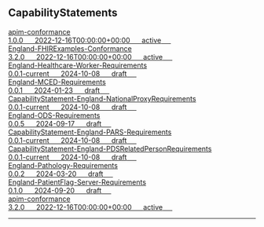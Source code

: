 ## CapabilityStatements


<div class="project-container">


<a href="https://simplifier.net/nhs-england-implementation-guide/apim-conformance" class="child-title">
<div class="title">apim-conformance</div>
<div class="description">
  1.0.0 &nbsp;&nbsp;&nbsp;&nbsp;
  2022-12-16T00:00:00+00:00 &nbsp;&nbsp;&nbsp;&nbsp;
<span class="status active">active</span> &nbsp;&nbsp;&nbsp;&nbsp;
</div>
</a>
<a href="https://simplifier.net/NHS-England-Programme-Implementation-Guides/England-FHIRExamples-Conformance" class="child-title">
<div class="title">England-FHIRExamples-Conformance</div>
<div class="description">
  3.2.0 &nbsp;&nbsp;&nbsp;&nbsp;
  2022-12-16T00:00:00+00:00 &nbsp;&nbsp;&nbsp;&nbsp;
<span class="status active">active</span> &nbsp;&nbsp;&nbsp;&nbsp;
</div>
</a>
<a href="https://simplifier.net/NHS-England-Programme-Implementation-Guides/England-Healthcare-Worker-Requirements" class="child-title">
<div class="title">England-Healthcare-Worker-Requirements</div>
<div class="description">
  0.0.1-current &nbsp;&nbsp;&nbsp;&nbsp;
  2024-10-08 &nbsp;&nbsp;&nbsp;&nbsp;
<span class="status draft">draft</span> &nbsp;&nbsp;&nbsp;&nbsp;
</div>
</a>
<a href="https://simplifier.net/NHS-England-Programme-Implementation-Guides/England-MCED-Requirements" class="child-title">
<div class="title">England-MCED-Requirements</div>
<div class="description">
  0.0.1 &nbsp;&nbsp;&nbsp;&nbsp;
  2024-01-23 &nbsp;&nbsp;&nbsp;&nbsp;
<span class="status draft">draft</span> &nbsp;&nbsp;&nbsp;&nbsp;
</div>
</a>
<a href="https://simplifier.net/NHS-England-Programme-Implementation-Guides/CapabilityStatement-England-NationalProxyRequirements" class="child-title">
<div class="title">CapabilityStatement-England-NationalProxyRequirements</div>
<div class="description">
  0.0.1-current &nbsp;&nbsp;&nbsp;&nbsp;
  2024-10-08 &nbsp;&nbsp;&nbsp;&nbsp;
<span class="status draft">draft</span> &nbsp;&nbsp;&nbsp;&nbsp;
</div>
</a>
<a href="https://simplifier.net/NHS-England-Programme-Implementation-Guides/England-ODS-Requirements" class="child-title">
<div class="title">England-ODS-Requirements</div>
<div class="description">
  0.0.5 &nbsp;&nbsp;&nbsp;&nbsp;
  2024-09-17 &nbsp;&nbsp;&nbsp;&nbsp;
<span class="status draft">draft</span> &nbsp;&nbsp;&nbsp;&nbsp;
</div>
</a>
<a href="https://simplifier.net/NHS-England-Programme-Implementation-Guides/CapabilityStatement-England-PARS-Requirements" class="child-title">
<div class="title">CapabilityStatement-England-PARS-Requirements</div>
<div class="description">
  0.0.1-current &nbsp;&nbsp;&nbsp;&nbsp;
  2024-10-08 &nbsp;&nbsp;&nbsp;&nbsp;
<span class="status draft">draft</span> &nbsp;&nbsp;&nbsp;&nbsp;
</div>
</a>
<a href="https://simplifier.net/NHS-England-Programme-Implementation-Guides/CapabilityStatement-England-PDSRelatedPersonRequirements" class="child-title">
<div class="title">CapabilityStatement-England-PDSRelatedPersonRequirements</div>
<div class="description">
  0.0.1-current &nbsp;&nbsp;&nbsp;&nbsp;
  2024-10-08 &nbsp;&nbsp;&nbsp;&nbsp;
<span class="status draft">draft</span> &nbsp;&nbsp;&nbsp;&nbsp;
</div>
</a>
<a href="https://simplifier.net/NHS-England-Programme-Implementation-Guides/England-Pathology-Requirements" class="child-title">
<div class="title">England-Pathology-Requirements</div>
<div class="description">
  0.0.2 &nbsp;&nbsp;&nbsp;&nbsp;
  2024-03-20 &nbsp;&nbsp;&nbsp;&nbsp;
<span class="status draft">draft</span> &nbsp;&nbsp;&nbsp;&nbsp;
</div>
</a>
<a href="https://simplifier.net/NHS-England-Programme-Implementation-Guides/England-PatientFlag-Server-Requirements" class="child-title">
<div class="title">England-PatientFlag-Server-Requirements</div>
<div class="description">
  0.1.0 &nbsp;&nbsp;&nbsp;&nbsp;
  2024-09-20 &nbsp;&nbsp;&nbsp;&nbsp;
<span class="status draft">draft</span> &nbsp;&nbsp;&nbsp;&nbsp;
</div>
</a>
<a href="https://simplifier.net/HL7FHIRUKCoreR4/apim-conformance" class="child-title">
<div class="title">apim-conformance</div>
<div class="description">
  3.2.0 &nbsp;&nbsp;&nbsp;&nbsp;
  2022-12-16T00:00:00+00:00 &nbsp;&nbsp;&nbsp;&nbsp;
<span class="status active">active</span> &nbsp;&nbsp;&nbsp;&nbsp;
</div>
</a>
</div>

---


